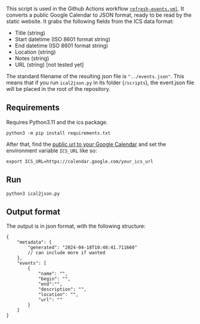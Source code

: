 This script is used in the Github Actions workflow
[`refresh-events.yml`](../.github/workflows/refresh-events.yml). It converts a
public Google Calendar to JSON format, ready to be read by the static website.
It grabs the following fields from the ICS data format:

- Title (string)
- Start datetime (ISO 8601 format string)
- End datetime (ISO 8601 format string)
- Location (string)
- Notes (string)
- URL (string) [not tested yet]

The standard filename of the resulting json file is `"../events.json"`. This
means that if you run `ical2json.py` in its folder (`/scripts`), the event.json
file will be placed in the root of the repository.

## Requirements

Requires Python3.11 and the ics package.

```
python3 -m pip install requirements.txt
```

After that, find the [public url to your Google
Calendar](https://support.google.com/calendar/answer/37083) and set the
environment variable `ICS_URL` like so:

```
export ICS_URL=https://calendar.google.com/your_ics_url
```

## Run

```
python3 ical2json.py
```

## Output format

The output is in json format, with the following structure:

```json5
{
    "metadata": {
        "generated": "2024-04-18T10:48:41.711660"
        // can include more if wanted
    },
    "events": [
        {
            "name": "",
            "begin": "",
            "end":"",
            "description": "",
            "location": "",
            "url": ""
        }
    ]
}
```
